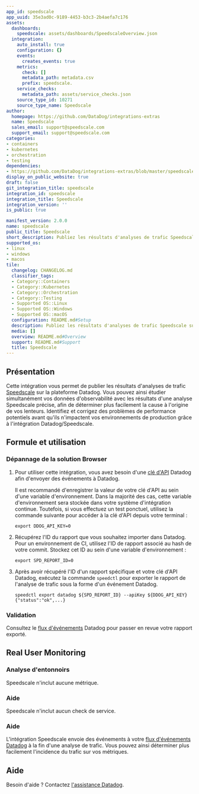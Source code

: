 ```yaml
---
app_id: speedscale
app_uuid: 35e3ad0c-9189-4453-b3c3-2b4aefa7c176
assets:
  dashboards:
    speedscale: assets/dashboards/SpeedscaleOverview.json
  integration:
    auto_install: true
    configuration: {}
    events:
      creates_events: true
    metrics:
      check: []
      metadata_path: metadata.csv
      prefix: speedscale.
    service_checks:
      metadata_path: assets/service_checks.json
    source_type_id: 10271
    source_type_name: Speedscale
author:
  homepage: https://github.com/DataDog/integrations-extras
  name: Speedscale
  sales_email: support@speedscale.com
  support_email: support@speedscale.com
categories:
- containers
- kubernetes
- orchestration
- testing
dependencies:
- https://github.com/DataDog/integrations-extras/blob/master/speedscale/README.md
display_on_public_website: true
draft: false
git_integration_title: speedscale
integration_id: speedscale
integration_title: Speedscale
integration_version: ''
is_public: true

manifest_version: 2.0.0
name: speedscale
public_title: Speedscale
short_description: Publiez les résultats d'analyses de trafic Speedscale sur Datadog.
supported_os:
- linux
- windows
- macos
tile:
  changelog: CHANGELOG.md
  classifier_tags:
  - Category::Containers
  - Category::Kubernetes
  - Category::Orchestration
  - Category::Testing
  - Supported OS::Linux
  - Supported OS::Windows
  - Supported OS::macOS
  configuration: README.md#Setup
  description: Publiez les résultats d'analyses de trafic Speedscale sur Datadog.
  media: []
  overview: README.md#Overview
  support: README.md#Support
  title: Speedscale
---
```


<!--  SOURCED FROM https://github.com/DataDog/integrations-extras -->
## Présentation

Cette intégration vous permet de publier les résultats d'analyses de trafic [Speedscale][1] sur la plateforme Datadog. Vous pouvez ainsi étudier simultanément vos données d'observabilité avec les résultats d'une analyse Speedscale précise, afin de déterminer plus facilement la cause à l'origine de vos lenteurs. Identifiez et corrigez des problèmes de performance potentiels avant qu'ils n'impactent vos environnements de production grâce à l'intégration Datadog/Speedscale.

## Formule et utilisation

### Dépannage de la solution Browser

1. Pour utiliser cette intégration, vous avez besoin d'une [clé d'API][2] Datadog afin d'envoyer des événements à Datadog.

    Il est recommandé d'enregistrer la valeur de votre clé d'API au sein d'une variable d'environnement. Dans la majorité des cas, cette variable d'environnement sera stockée dans votre système d'intégration continue. Toutefois, si vous effectuez un test ponctuel, utilisez la commande suivante pour accéder à la clé d'API depuis votre terminal :

   ```
   export DDOG_API_KEY=0
   ```

2. Récupérez l'ID du rapport que vous souhaitez importer dans Datadog. Pour un environnement de CI, utilisez l'ID de rapport associé au hash de votre commit. Stockez cet ID au sein d'une variable d'environnement :

   ```
   export SPD_REPORT_ID=0
   ```

3. Après avoir récupéré l'ID d'un rapport spécifique et votre clé d'API Datadog, exécutez la commande `speedctl` pour exporter le rapport de l'analyse de trafic sous la forme d'un événement Datadog.

   ```
   speedctl export datadog ${SPD_REPORT_ID} --apiKey ${DDOG_API_KEY}
   {"status":"ok",...}
   ```
### Validation

Consultez le [flux d'événements][2] Datadog pour passer en revue votre rapport exporté.

## Real User Monitoring

### Analyse d'entonnoirs

Speedscale n'inclut aucune métrique.

### Aide

Speedscale n'inclut aucun check de service.

### Aide

L'intégration Speedscale envoie des événements à votre [flux d'événements Datadog][3] à la fin d'une analyse de trafic. Vous pouvez ainsi déterminer plus facilement l'incidence du trafic sur vos métriques.

## Aide

Besoin d'aide ? Contactez [l'assistance Datadog][4].

[1]: https://docs.speedscale.com/reference/integrations/datadog/
[2]: https://docs.datadoghq.com/fr/account_management/api-app-keys/
[3]: https://app.datadoghq.com/event/stream
[4]: https://docs.datadoghq.com/fr/help/
